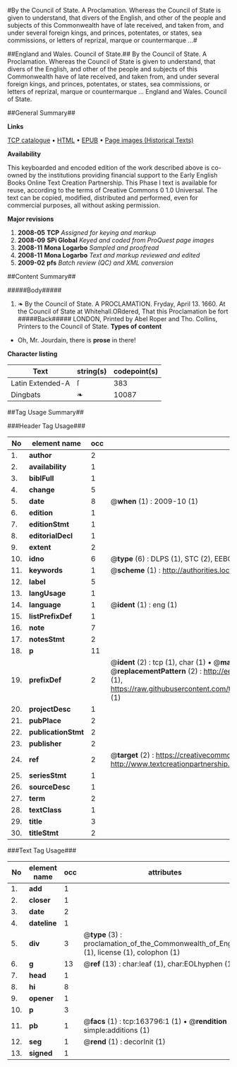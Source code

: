 #By the Council of State. A Proclamation. Whereas the Council of State is given to understand, that divers of the English, and other of the people and subjects of this Commonwealth have of late received, and taken from, and under several foreign kings, and princes, potentates, or states, sea commissions, or letters of reprizal, marque or countermarque ...#

##England and Wales. Council of State.##
By the Council of State. A Proclamation. Whereas the Council of State is given to understand, that divers of the English, and other of the people and subjects of this Commonwealth have of late received, and taken from, and under several foreign kings, and princes, potentates, or states, sea commissions, or letters of reprizal, marque or countermarque ...
England and Wales. Council of State.

##General Summary##

**Links**

[TCP catalogue](http://www.ota.ox.ac.uk/tcp/)  • 
[HTML](http://tei.it.ox.ac.uk/tcp/Texts-HTML/free/A74/A74183.html)  • 
[EPUB](http://tei.it.ox.ac.uk/tcp/Texts-EPUB/free/A74/A74183.epub) • 
[Page images (Historical Texts)](https://data.historicaltexts.jisc.ac.uk/view?pubId=eebo-99870531e&pageId=eebo-99870531e-163796-1)

**Availability**

This keyboarded and encoded edition of the
	       work described above is co-owned by the institutions
	       providing financial support to the Early English Books
	       Online Text Creation Partnership. This Phase I text is
	       available for reuse, according to the terms of Creative
	       Commons 0 1.0 Universal. The text can be copied,
	       modified, distributed and performed, even for
	       commercial purposes, all without asking permission.

**Major revisions**

1. __2008-05__ __TCP__ *Assigned for keying and markup*
1. __2008-09__ __SPi Global__ *Keyed and coded from ProQuest page images*
1. __2008-11__ __Mona Logarbo__ *Sampled and proofread*
1. __2008-11__ __Mona Logarbo__ *Text and markup reviewed and edited*
1. __2009-02__ __pfs__ *Batch review (QC) and XML conversion*

##Content Summary##

#####Body#####

1. ❧ By the Council of State. A PROCLAMATION.
Fryday, April 13. 1660.
At the Council of State at Whitehall.ORdered, That this Proclamation be fort
#####Back#####
LONDON, Printed by Abel Roper and Tho. Collins, Printers to the Council of State.
**Types of content**

  * Oh, Mr. Jourdain, there is **prose** in there!

**Character listing**


|Text|string(s)|codepoint(s)|
|---|---|---|
|Latin Extended-A|ſ|383|
|Dingbats|❧|10087|

##Tag Usage Summary##

###Header Tag Usage###

|No|element name|occ|attributes|
|---|---|---|---|
|1.|__author__|2||
|2.|__availability__|1||
|3.|__biblFull__|1||
|4.|__change__|5||
|5.|__date__|8| @__when__ (1) : 2009-10 (1)|
|6.|__edition__|1||
|7.|__editionStmt__|1||
|8.|__editorialDecl__|1||
|9.|__extent__|2||
|10.|__idno__|6| @__type__ (6) : DLPS (1), STC (2), EEBO-CITATION (1), PROQUEST (1), VID (1)|
|11.|__keywords__|1| @__scheme__ (1) : http://authorities.loc.gov/ (1)|
|12.|__label__|5||
|13.|__langUsage__|1||
|14.|__language__|1| @__ident__ (1) : eng (1)|
|15.|__listPrefixDef__|1||
|16.|__note__|7||
|17.|__notesStmt__|2||
|18.|__p__|11||
|19.|__prefixDef__|2| @__ident__ (2) : tcp (1), char (1)  •  @__matchPattern__ (2) : ([0-9\-]+):([0-9IVX]+) (1), (.+) (1)  •  @__replacementPattern__ (2) : http://eebo.chadwyck.com/downloadtiff?vid=$1&page=$2 (1), https://raw.githubusercontent.com/textcreationpartnership/Texts/master/tcpchars.xml#$1 (1)|
|20.|__projectDesc__|1||
|21.|__pubPlace__|2||
|22.|__publicationStmt__|2||
|23.|__publisher__|2||
|24.|__ref__|2| @__target__ (2) : https://creativecommons.org/publicdomain/zero/1.0/ (1), http://www.textcreationpartnership.org/docs/. (1)|
|25.|__seriesStmt__|1||
|26.|__sourceDesc__|1||
|27.|__term__|2||
|28.|__textClass__|1||
|29.|__title__|3||
|30.|__titleStmt__|2||


###Text Tag Usage###

|No|element name|occ|attributes|
|---|---|---|---|
|1.|__add__|1||
|2.|__closer__|1||
|3.|__date__|2||
|4.|__dateline__|1||
|5.|__div__|3| @__type__ (3) : proclamation_of_the_Commonwealth_of_England (1), license (1), colophon (1)|
|6.|__g__|13| @__ref__ (13) : char:leaf (1), char:EOLhyphen (12)|
|7.|__head__|1||
|8.|__hi__|8||
|9.|__opener__|1||
|10.|__p__|3||
|11.|__pb__|1| @__facs__ (1) : tcp:163796:1 (1)  •  @__rendition__ (1) : simple:additions (1)|
|12.|__seg__|1| @__rend__ (1) : decorInit (1)|
|13.|__signed__|1||
